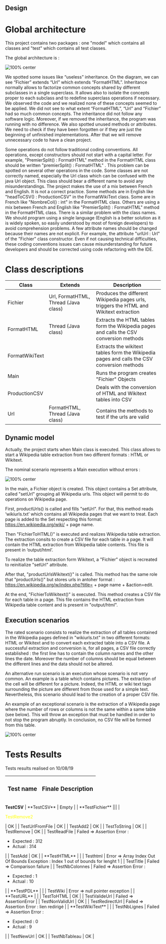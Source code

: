 ## Design 


# Global architecture

This project contains two packages : one "model" which contains all classes and "test" which contains all test classes.

The global architecture is : 

![100% center](images/class_diagram_origin_V2.0.png)

We spotted some issues like “useless” inheritance. On the diagram, we can see “Fichier” extends “Url” which extends “FormatHTML”. Inheritance normally allows to factorize common concepts shared by different subclasses in a single superclass. It allows also to isolate the concepts proper to each subclass and to redefine superclass operations if necessary. 
We observed the code and we realized none of these concepts seemed to be applied. We did not see to what extent “FormatHTML”, “Url” and “Fichier” had so much common concepts. The inheritance did not follow any software logic. Moreover, if we removed the inheritance, the program was running with no difference.
We also spotted unused methods or attributes. We need to check if they have been forgotten or if they are just the beginning of unfinished implementations. After that we will remove unnecessary code to have a clean project.

Some operations do not follow traditional coding conventions. All operations, except constructors should not start with a capital letter. For example, "PremierSplit() : FormatHTML" method in the FormatHTML class should be written "premierSplit() : FormatHTML" . This problem can be spotted on several other operations in the code.
Some classes are not correctly named, especially the Url class which can be confused with the java Url object. This class should bear a different name to avoid any misunderstandings.
The project makes the use of a mix between French and English. It is not a correct practice. Some methods are in English like "headToCSV() : ProductionCSV" in the FormatWikiText class. Some are in French like "NombreCol() : int" in the FormatHTML class. Others are using a mix between French and English like "PremierSplit() : FormatHTML" method in the FormatHTML class. There is a similar problem with the class names. We should program using a single language (English is a better solution as it is widely spoken, so easily understood by most of foreign developers) to avoid comprehension problems.
A few attribute names should be changed because their names are not explicit. For example, the attribute "urlUrl : Url" of the "Fichier" class constructor. 
Even if not causing technical difficulties, these coding conventions issues can cause misunderstanding for future developers and should be corrected using code refactoring with the IDE.

# Class descriptions

| Class | Extends | Description | 
| --- | --- | --- |
| Fichier | Url, FormatHTML, Thread (Java class) | Produces the different Wikipedia pages urls, triggers the HTML and Wikitext extraction |
| FormatHTML | Thread (Java class) | Extracts the HTML tables form the Wikipedia pages and calls the CSV conversion methods |
| FormatWikiText |  | Extracts the wikitext tables form the Wikipedia pages and calls the CSV conversion methods |
| Main |  | Runs the program creates "Fichier" Objects |
| ProductionCSV |  | Deals with the conversion of HTML and Wikitext tables into CSV |
| Url | FormatHTML, Thread (Java class) | Contains the methods to test if the urls are valid |

  
## Dynamic model
  
Actually, the project starts when Main class is executed. This class allows to start a Wikipedia table extraction from two different formats : HTML or Wikitext. 

The nominal scenario represents a Main execution without errors :
 
![100% center](images/diagramme_sequence.PNG)

In the main, a Fichier object is created. This object contains a Set<Url> attribute, called "setUrl" grouping all Wikipedia urls. This object will permit to do operations on Wikipedia page.

First, productUrls() is called and fills "setUrl". For that, this method reads ‘wikiurls.txt’ which contains all Wikipedia pages that we want to treat. Each page is added to the Set respecting this format:  https://en.wikipedia.org/wiki/ + page name.

Then "FichierToHTML()" is executed and realizes Wikipedia table extraction. The extraction consits to create a CSV file for each table in a page. It will contain the HTML extraction from Wikipedia table contents. This file is present in ‘output/html’.

To realize the table extraction form Wikitext, a "Fichier" object is recreated to reinitialize "setUrl" attribute.

After that, "productUrlsWikitext()" is called. This method has the same role that "productUrls()" but stores urls in antoher format : https://en.wikipedia.org/w/index.php?title= + page name + &action=edit.

At the end, "FichierToWikitext()" is executed. This method creates a CSV file for each table in a page. This file contains the HTML extraction from Wikipedia table content and is present in "output/html".

## Execution scenarios

The rated scenario consists to realize the extraction of all tables contained in the Wikipedia pages defined in "wikiurls.txt" in two different formats: HTML or Wikitext and to convert each extracted table into a CSV file. A successful extraction and conversion is, for all pages, a CSV file correctly established : the first line has to contain the column names and the other lines the date. Moreover the number of columns should be equal between the different lines and the data should not be altered.

An alternative run scenario is an execution whose scenario is not very common. An example is a table which contains pictures. The extraction of the cell will be different for a picture. Indeed, the HTML or wiki text tags surrounding the picture are different from those used for a simple text. Nevertheless, this scenario should lead to the creation of a proper CSV file.

An example of an exceptional scenario is the extraction of a Wikipedia page where the number of rows or columns is not the same within a same table (see below). This will throw an exception that must be handled in order to not stop the program abruptly. In conclusion, no CSV file will be formed from this table.

![100% center](images/exception_scenario.png)


# Tests Results

Tests results realised on 10/08/19

| <h3>Test name</h3>        |  <h3>Finale Description</h3>  |
|:------:|-----|
<td colspan=2><b>TestCSV</b></td>
| **TestCSV**  | Empty |
| **TestFichier**  	|||
| <p style="color:#FFFF00;">TestRemove2 </p>	| OK |
| TestUrlFromFile  	| OK |
| TestAdd2  	| OK |
| TestToString  	| OK |
| TestRemove  	| OK |
| TestReadFile  	| Failed => Assertion Error : <ul><li>Expected : 312</li> <li>Actual : 314</li></ul>	|
| TestAdd  	| OK |
| **TestHTML**  	| |
| Testhtml  	| Error => Array Index Out Of Bounds Exception : Index 1 out of bounds for lenght 1 	|
| TestTitle  	| Failed => Comparison failure 	|
| TestNbColonnes  	| Failed => Assertion Error : <ul><li>Expected : 1</li> <li>Actual : 10</li></ul> 	|
| **TestPDL**	| |
|  TestWiki	| Error  => null pointer exception	|
| **TestURL**	| |
|  TestToHTML  	| OK	|
|  TestValideUrl  	| Failed => AssertionError 	|
|  TestNonValidUrl  	| OK |
| TestRedirectUrl  	| Failed => Assertion Error : lien redirigé	|
| **TestWikiText**  	| |
| TestNbLignes  	| Failed => Assertion Error : <ul><li>Expected : 0</li> <li>Actual : 9</li></ul> |
| TestNewUrl  	| OK |
| TestNbTableau  	| OK |
